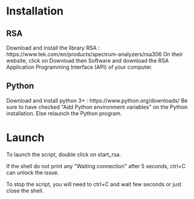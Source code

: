 # Installation

## RSA
<p>
Download and install the library RSA : https://www.tek.com/en/products/spectrum-analyzers/rsa306
On their website, click on Download then Software and download the RSA Application Programming Interface (API) of your computer.
</p>

## Python
<p>
Download and install python 3+ : https://www.python.org/downloads/
Be sure to have checked "Add Python environment variables" on the Python installation. Else relaunch the Python program.
</p>

# Launch
To launch the script, double click on start_rsa.

If the shell do not print any "Waiting connection" after 5 seconds, ctrl+C can unlock the issue.

To stop the script, you will need to ctrl+C and wait few seconds or just close the shell.
